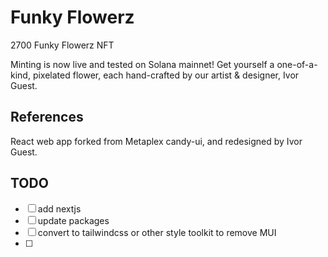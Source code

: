 # Funky Flowerz

2700 Funky Flowerz NFT

Minting is now live and tested on Solana mainnet!
Get yourself a one-of-a-kind, pixelated flower, each hand-crafted by our artist & designer, Ivor Guest.

## References

React web app forked from Metaplex candy-ui, and redesigned by Ivor Guest.

## TODO

- [ ] add nextjs
- [ ] update packages
- [ ] convert to tailwindcss or other style toolkit to remove MUI
- [ ]

